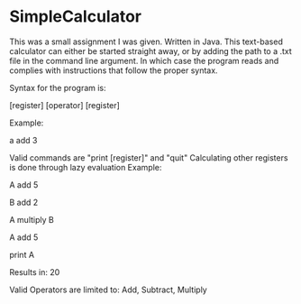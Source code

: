 # SimpleCalculator
This was a small assignment I was given. Written in Java.
This text-based calculator can either be started straight away, or by adding the path to a .txt file in the command line argument. In which case the program reads and complies with instructions that follow the proper syntax.

Syntax for the program is:

[register] [operator] [register]

Example:

a add 3

Valid commands are "print [register]" and "quit"
Calculating other registers is done through lazy evaluation
Example:
  
A add 5

B add 2

A multiply B

A add 5

print A


Results in:
20

Valid Operators are limited to: Add, Subtract, Multiply

